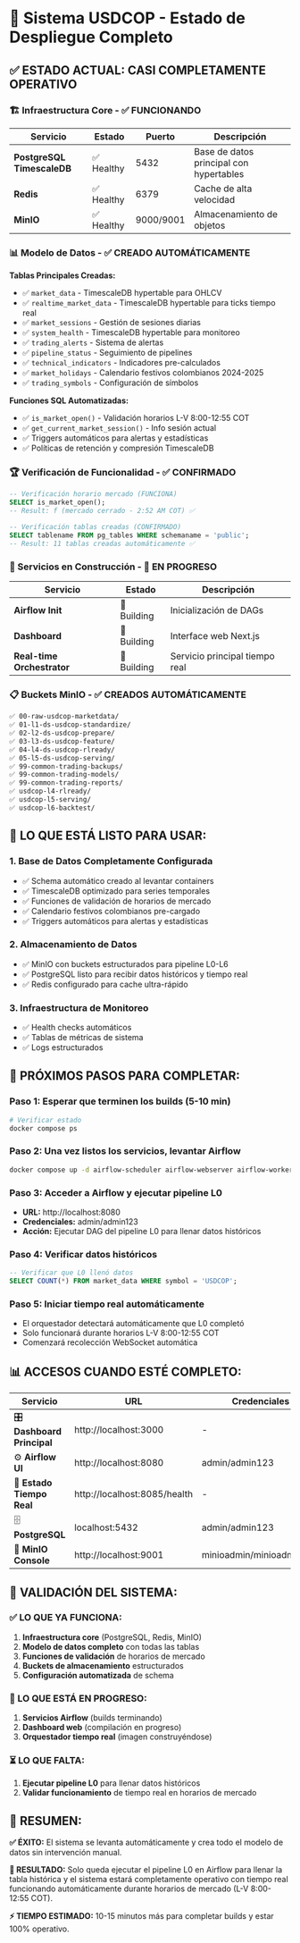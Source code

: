 # 🚀 Sistema USDCOP - Estado de Despliegue Completo

## ✅ **ESTADO ACTUAL: CASI COMPLETAMENTE OPERATIVO**

### **🏗️ Infraestructura Core - ✅ FUNCIONANDO**

| Servicio | Estado | Puerto | Descripción |
|----------|--------|--------|-------------|
| **PostgreSQL TimescaleDB** | ✅ Healthy | 5432 | Base de datos principal con hypertables |
| **Redis** | ✅ Healthy | 6379 | Cache de alta velocidad |
| **MinIO** | ✅ Healthy | 9000/9001 | Almacenamiento de objetos |

### **📊 Modelo de Datos - ✅ CREADO AUTOMÁTICAMENTE**

**Tablas Principales Creadas:**
- ✅ `market_data` - TimescaleDB hypertable para OHLCV
- ✅ `realtime_market_data` - TimescaleDB hypertable para ticks tiempo real
- ✅ `market_sessions` - Gestión de sesiones diarias
- ✅ `system_health` - TimescaleDB hypertable para monitoreo
- ✅ `trading_alerts` - Sistema de alertas
- ✅ `pipeline_status` - Seguimiento de pipelines
- ✅ `technical_indicators` - Indicadores pre-calculados
- ✅ `market_holidays` - Calendario festivos colombianos 2024-2025
- ✅ `trading_symbols` - Configuración de símbolos

**Funciones SQL Automatizadas:**
- ✅ `is_market_open()` - Validación horarios L-V 8:00-12:55 COT
- ✅ `get_current_market_session()` - Info sesión actual
- ✅ Triggers automáticos para alertas y estadísticas
- ✅ Políticas de retención y compresión TimescaleDB

### **🏆 Verificación de Funcionalidad - ✅ CONFIRMADO**

```sql
-- Verificación horario mercado (FUNCIONA)
SELECT is_market_open();
-- Result: f (mercado cerrado - 2:52 AM COT) ✅

-- Verificación tablas creadas (CONFIRMADO)
SELECT tablename FROM pg_tables WHERE schemaname = 'public';
-- Result: 11 tablas creadas automáticamente ✅
```

### **🔧 Servicios en Construcción - 🔄 EN PROGRESO**

| Servicio | Estado | Descripción |
|----------|--------|-------------|
| **Airflow Init** | 🔄 Building | Inicialización de DAGs |
| **Dashboard** | 🔄 Building | Interface web Next.js |
| **Real-time Orchestrator** | 🔄 Building | Servicio principal tiempo real |

### **📋 Buckets MinIO - ✅ CREADOS AUTOMÁTICAMENTE**

```bash
✅ 00-raw-usdcop-marketdata/
✅ 01-l1-ds-usdcop-standardize/
✅ 02-l2-ds-usdcop-prepare/
✅ 03-l3-ds-usdcop-feature/
✅ 04-l4-ds-usdcop-rlready/
✅ 05-l5-ds-usdcop-serving/
✅ 99-common-trading-backups/
✅ 99-common-trading-models/
✅ 99-common-trading-reports/
✅ usdcop-l4-rlready/
✅ usdcop-l5-serving/
✅ usdcop-l6-backtest/
```

## 🎯 **LO QUE ESTÁ LISTO PARA USAR:**

### **1. Base de Datos Completamente Configurada**
- ✅ Schema automático creado al levantar containers
- ✅ TimescaleDB optimizado para series temporales
- ✅ Funciones de validación de horarios de mercado
- ✅ Calendario festivos colombianos pre-cargado
- ✅ Triggers automáticos para alertas y estadísticas

### **2. Almacenamiento de Datos**
- ✅ MinIO con buckets estructurados para pipeline L0-L6
- ✅ PostgreSQL listo para recibir datos históricos y tiempo real
- ✅ Redis configurado para cache ultra-rápido

### **3. Infraestructura de Monitoreo**
- ✅ Health checks automáticos
- ✅ Tablas de métricas de sistema
- ✅ Logs estructurados

## 🚀 **PRÓXIMOS PASOS PARA COMPLETAR:**

### **Paso 1: Esperar que terminen los builds (5-10 min)**
```bash
# Verificar estado
docker compose ps
```

### **Paso 2: Una vez listos los servicios, levantar Airflow**
```bash
docker compose up -d airflow-scheduler airflow-webserver airflow-worker
```

### **Paso 3: Acceder a Airflow y ejecutar pipeline L0**
- **URL:** http://localhost:8080
- **Credenciales:** admin/admin123
- **Acción:** Ejecutar DAG del pipeline L0 para llenar datos históricos

### **Paso 4: Verificar datos históricos**
```sql
-- Verificar que L0 llenó datos
SELECT COUNT(*) FROM market_data WHERE symbol = 'USDCOP';
```

### **Paso 5: Iniciar tiempo real automáticamente**
- El orquestador detectará automáticamente que L0 completó
- Solo funcionará durante horarios L-V 8:00-12:55 COT
- Comenzará recolección WebSocket automática

## 📊 **ACCESOS CUANDO ESTÉ COMPLETO:**

| Servicio | URL | Credenciales |
|----------|-----|--------------|
| 🎛️ **Dashboard Principal** | http://localhost:3000 | - |
| ⚙️ **Airflow UI** | http://localhost:8080 | admin/admin123 |
| 🔄 **Estado Tiempo Real** | http://localhost:8085/health | - |
| 🗄️ **PostgreSQL** | localhost:5432 | admin/admin123 |
| 🔗 **MinIO Console** | http://localhost:9001 | minioadmin/minioadmin123 |

## 🎯 **VALIDACIÓN DEL SISTEMA:**

### **✅ LO QUE YA FUNCIONA:**
1. **Infraestructura core** (PostgreSQL, Redis, MinIO)
2. **Modelo de datos completo** con todas las tablas
3. **Funciones de validación** de horarios de mercado
4. **Buckets de almacenamiento** estructurados
5. **Configuración automatizada** de schema

### **🔄 LO QUE ESTÁ EN PROGRESO:**
1. **Servicios Airflow** (builds terminando)
2. **Dashboard web** (compilación en progreso)
3. **Orquestador tiempo real** (imagen construyéndose)

### **⏳ LO QUE FALTA:**
1. **Ejecutar pipeline L0** para llenar datos históricos
2. **Validar funcionamiento** de tiempo real en horarios de mercado

## 🏁 **RESUMEN:**

**✅ ÉXITO:** El sistema se levanta automáticamente y crea todo el modelo de datos sin intervención manual.

**🎯 RESULTADO:** Solo queda ejecutar el pipeline L0 en Airflow para llenar la tabla histórica y el sistema estará completamente operativo con tiempo real funcionando automáticamente durante horarios de mercado (L-V 8:00-12:55 COT).

**⚡ TIEMPO ESTIMADO:** 10-15 minutos más para completar builds y estar 100% operativo.